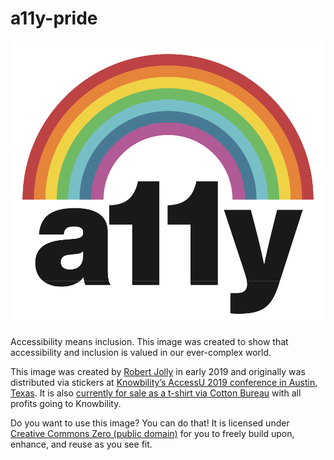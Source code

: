 # a11y-pride

![Accessibility Pride - rainbow over the neuronym "a11y"](/assets/a11y-rainbow-black.svg)

Accessibility means inclusion. This image was created to show that accessibility and inclusion is valued in our ever-complex world. 

This image was created by [Robert Jolly](https://jollypm.com) in early 2019 and originally was distributed via stickers at [Knowbility’s AccessU 2019 conference in Austin, Texas](https://knowbility.org/programs/accessu/). It is also [currently for sale as a t-shirt via Cotton Bureau](https://cottonbureau.com/products/accessibility-pride#/5317138/tee-men-standard-tee-vintage-black-tri-blend-s) with all profits going to Knowbility. 

Do you want to use this image? You can do that! It is licensed under [Creative Commons Zero (public domain)](https://creativecommons.org/share-your-work/public-domain/cc0/) for you to freely build upon, enhance, and reuse as you see fit. 
